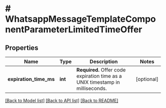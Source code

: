 # # WhatsappMessageTemplateComponentParameterLimitedTimeOffer

## Properties

Name | Type | Description | Notes
------------ | ------------- | ------------- | -------------
**expiration_time_ms** | **int** | **Required.** Offer code expiration time as a UNIX timestamp in milliseconds. | [optional]

[[Back to Model list]](../../README.md#models) [[Back to API list]](../../README.md#endpoints) [[Back to README]](../../README.md)

